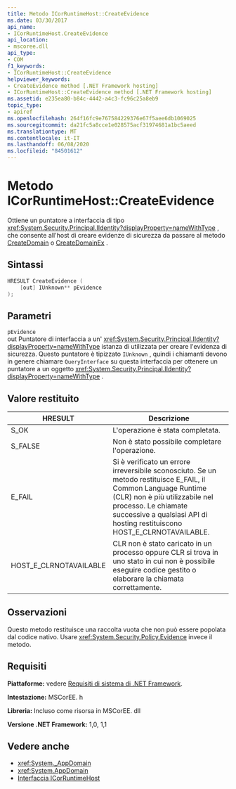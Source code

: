 ```yaml
---
title: Metodo ICorRuntimeHost::CreateEvidence
ms.date: 03/30/2017
api_name:
- ICorRuntimeHost.CreateEvidence
api_location:
- mscoree.dll
api_type:
- COM
f1_keywords:
- ICorRuntimeHost::CreateEvidence
helpviewer_keywords:
- CreateEvidence method [.NET Framework hosting]
- ICorRuntimeHost::CreateEvidence method [.NET Framework hosting]
ms.assetid: e235ea80-b84c-4442-a4c3-fc96c25a8eb9
topic_type:
- apiref
ms.openlocfilehash: 264f16fc9e767584229376e67f5aee6db1069025
ms.sourcegitcommit: da21fc5a8cce1e028575acf31974681a1bc5aeed
ms.translationtype: MT
ms.contentlocale: it-IT
ms.lasthandoff: 06/08/2020
ms.locfileid: "84501612"
---
```

# <a name="icorruntimehostcreateevidence-method"></a>Metodo ICorRuntimeHost::CreateEvidence
Ottiene un puntatore a interfaccia di tipo <xref:System.Security.Principal.IIdentity?displayProperty=nameWithType> , che consente all'host di creare evidenze di sicurezza da passare al metodo [CreateDomain](icorruntimehost-createdomain-method.md) o [CreateDomainEx](icorruntimehost-createdomainex-method.md) .  
  
## <a name="syntax"></a>Sintassi  
  
```cpp  
HRESULT CreateEvidence (  
    [out] IUnknown** pEvidence  
);  
```  
  
## <a name="parameters"></a>Parametri  
 `pEvidence`  
 out Puntatore di interfaccia a un' <xref:System.Security.Principal.IIdentity?displayProperty=nameWithType> istanza di utilizzata per creare l'evidenza di sicurezza. Questo puntatore è tipizzato `IUnknown` , quindi i chiamanti devono in genere chiamare `QueryInterface` su questa interfaccia per ottenere un puntatore a un oggetto <xref:System.Security.Principal.IIdentity?displayProperty=nameWithType> .  
  
## <a name="return-value"></a>Valore restituito  
  
|HRESULT|Descrizione|  
|-------------|-----------------|  
|S_OK|L'operazione è stata completata.|  
|S_FALSE|Non è stato possibile completare l'operazione.|  
|E_FAIL|Si è verificato un errore irreversibile sconosciuto. Se un metodo restituisce E_FAIL, il Common Language Runtime (CLR) non è più utilizzabile nel processo. Le chiamate successive a qualsiasi API di hosting restituiscono HOST_E_CLRNOTAVAILABLE.|  
|HOST_E_CLRNOTAVAILABLE|CLR non è stato caricato in un processo oppure CLR si trova in uno stato in cui non è possibile eseguire codice gestito o elaborare la chiamata correttamente.|  
  
## <a name="remarks"></a>Osservazioni  
 Questo metodo restituisce una raccolta vuota che non può essere popolata dal codice nativo. Usare <xref:System.Security.Policy.Evidence> invece il metodo.  
  
## <a name="requirements"></a>Requisiti  
 **Piattaforme:** vedere [Requisiti di sistema di .NET Framework](../../get-started/system-requirements.md).  
  
 **Intestazione:** MSCorEE. h  
  
 **Libreria:** Incluso come risorsa in MSCorEE. dll  
  
 **Versione .NET Framework:** 1,0, 1,1  
  
## <a name="see-also"></a>Vedere anche

- <xref:System._AppDomain>
- <xref:System.AppDomain>
- [Interfaccia ICorRuntimeHost](icorruntimehost-interface.md)
